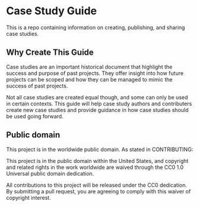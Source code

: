 # Case Study Guide

This is a repo containing information on creating, publishing, and sharing case studies.

## Why Create This Guide

Case studies are an important historical document that highlight the success and purpose of past projects. They offer insight into how future projects can be scoped and how they can be managed to mimic the success of past projects.

Not all case studies are created equal though, and some can only be used in certain contexts. This guide will help case study authors and contributers create new case studies and provide guidance in how case studies should be used going forward.

## Public domain

This project is in the worldwide public domain. As stated in CONTRIBUTING:

This project is in the public domain within the United States, and copyright and related rights in the work worldwide are waived through the CC0 1.0        Universal public domain dedication.

All contributions to this project will be released under the CC0 dedication. By submitting a pull request, you are agreeing to comply with this waiver      of copyright interest.
